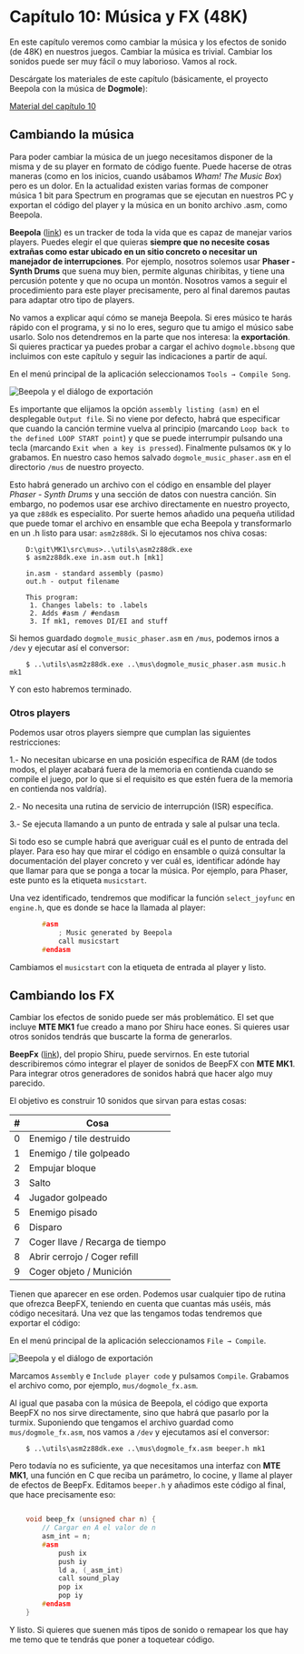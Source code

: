 # Capítulo 10: Música y FX (48K)

En este capítulo veremos como cambiar la música y los efectos de sonido (de 48K) en nuestros juegos. Cambiar la música es trivial. Cambiar los sonidos puede ser muy fácil o muy laborioso. Vamos al rock.

Descárgate los materiales de este capítulo (básicamente, el proyecto Beepola con la música de **Dogmole**):

[Material del capítulo 10](https://raw.githubusercontent.com/mojontwins/MK1/master/docs/wiki-zip/churreratut-capitulo10.zip)

## Cambiando la música

Para poder cambiar la música de un juego necesitamos disponer de la misma y de su player en formato de código fuente. Puede hacerse de otras maneras (como en los inicios, cuando usábamos *Wham! The Music Box*) pero es un dolor. En la actualidad existen varias formas de componer música 1 bit para Spectrum en programas que se ejecutan en nuestros PC y exportan el código del player y la música en un bonito archivo .asm, como Beepola. 

**Beepola** ([link](http://freestuff.grok.co.uk/Beepola/)) es un tracker de toda la vida que es capaz de manejar varios players. Puedes elegir el que quieras **siempre que no necesite cosas extrañas como estar ubicado en un sitio concreto o necesitar un manejador de interrupciones**. Por ejemplo, nosotros solemos usar **Phaser - Synth Drums** que suena muy bien, permite algunas chiribitas, y tiene una percusión potente y que no ocupa un montón. Nosotros vamos a seguir el procedimiento para este player precisamente, pero al final daremos pautas para adaptar otro tipo de players.

No vamos a explicar aquí cómo se maneja Beepola. Si eres músico te harás rápido con el programa, y si no lo eres, seguro que tu amigo el músico sabe usarlo. Solo nos detendremos en la parte que nos interesa: la **exportación**. Si quieres practicar ya puedes probar a cargar el achivo `dogmole.bbsong` que incluimos con este capítulo y seguir las indicaciones a partir de aquí.

En el menú principal de la aplicación seleccionamos `Tools → Compile Song`.

![Beepola y el diálogo de exportación](https://raw.githubusercontent.com/mojontwins/MK1/master/docs/wiki-img/10_beepola_export.png)

Es importante que elijamos la opción `assembly listing (asm)` en el desplegable `Output file`. Si no viene por defecto, habrá que especificar que cuando la canción termine vuelva al principio (marcando `Loop back to the defined LOOP START point`) y que se puede interrumpir pulsando una tecla (marcando `Exit when a key is pressed`). Finalmente pulsamos `OK` y lo grabamos. En nuestro caso hemos salvado `dogmole_music_phaser.asm` en el directorio `/mus` de nuestro proyecto.

Esto habrá generado un archivo con el código en ensamble del player *Phaser - Synth Drums* y una sección de datos con nuestra canción. Sin embargo, no podemos usar ese archivo directamente en nuestro proyecto, ya que `z88dk` es especialito. Por suerte hemos añadido una pequeña utilidad que puede tomar el archivo en ensamble que echa Beepola y transformarlo en un .h listo para usar: `asm2z88dk`. Si lo ejecutamos nos chiva cosas:

```
	D:\git\MK1\src\mus>..\utils\asm2z88dk.exe
	$ asm2z88dk.exe in.asm out.h [mk1]

	in.asm - standard assembly (pasmo)
	out.h - output filename

	This program:
	 1. Changes labels: to .labels
	 2. Adds #asm / #endasm
	 3. If mk1, removes DI/EI and stuff
```

Si hemos guardado `dogmole_music_phaser.asm` en `/mus`, podemos irnos a `/dev` y ejecutar así el conversor:

```
	$ ..\utils\asm2z88dk.exe ..\mus\dogmole_music_phaser.asm music.h mk1
```

Y con esto habremos terminado. 

### Otros players

Podemos usar otros players siempre que cumplan las siguientes restricciones:

1.- No necesitan ubicarse en una posición específica de RAM (de todos modos, el player acabará fuera de la memoria en contienda cuando se compile el juego, por lo que si el requisito es que estén fuera de la memoria en contienda nos valdría).

2.- No necesita una rutina de servicio de interrupción (ISR) específica.

3.- Se ejecuta llamando a un punto de entrada y sale al pulsar una tecla.

Si todo eso se cumple habrá que averiguar cuál es el punto de entrada del player. Para eso hay que mirar el código en ensamble o quizá consultar la documentación del player concreto y ver cuál es, identificar adónde hay que llamar para que se ponga a tocar la música. Por ejemplo, para Phaser, este punto es la etiqueta `musicstart`.

Una vez identificado, tendremos que modificar la función `select_joyfunc` en `engine.h`, que es donde se hace la llamada al player:

```c
		#asm
			; Music generated by Beepola
			call musicstart
		#endasm
```

Cambiamos el `musicstart` con la etiqueta de entrada al player y listo.

## Cambiando los FX

Cambiar los efectos de sonido puede ser más problemático. El set que incluye **MTE MK1** fue creado a mano por Shiru hace eones. Si quieres usar otros sonidos tendrás que buscarte la forma de generarlos.

**BeepFx** ([link](https://shiru.untergrund.net/software.shtml)), del propio Shiru, puede servirnos. En este tutorial describiremos cómo integrar el player de sonidos de BeepFX con **MTE MK1**. Para integrar otros generadores de sonidos habrá que hacer algo muy parecido.

El objetivo es construir 10 sonidos que sirvan para estas cosas:

|#|Cosa
|---|---
|0|Enemigo / tile destruido
|1|Enemigo / tile golpeado
|2|Empujar bloque
|3|Salto
|4|Jugador golpeado
|5|Enemigo pisado
|6|Disparo
|7|Coger llave / Recarga de tiempo
|8|Abrir cerrojo / Coger refill
|9|Coger objeto / Munición

Tienen que aparecer en ese orden. Podemos usar cualquier tipo de rutina que ofrezca BeepFX, teniendo en cuenta que cuantas más uséis, más código necesitará. Una vez que las tengamos todas tendremos que exportar el código:

En el menú principal de la aplicación seleccionamos `File → Compile`.

![Beepola y el diálogo de exportación](https://raw.githubusercontent.com/mojontwins/MK1/master/docs/wiki-img/10_beepfx_export.png)

Marcamos `Assembly` e `Include player code` y pulsamos `Compile`. Grabamos el archivo como, por ejemplo, `mus/dogmole_fx.asm`.

Al igual que pasaba con la música de Beepola, el código que exporta BeepFX no nos sirve directamente, sino que habrá que pasarlo por la turmix. Suponiendo que tengamos el archivo guardad como `mus/dogmole_fx.asm`, nos vamos a `/dev` y ejecutamos así el conversor:

```
	$ ..\utils\asm2z88dk.exe ..\mus\dogmole_fx.asm beeper.h mk1
```

Pero todavía no es suficiente, ya que necesitamos una interfaz con **MTE MK1**, una función en C que reciba un parámetro, lo cocine, y llame al player de efectos de BeepFx. Editamos `beeper.h` y añadimos este código al final, que hace precisamente eso:

```c

	void beep_fx (unsigned char n) {
		// Cargar en A el valor de n
		asm_int = n;
		#asm
			push ix
			push iy
			ld a, (_asm_int)
			call sound_play
			pop ix
			pop iy
		#endasm
	}
```

Y listo. Si quieres que suenen más tipos de sonido o remapear los que hay me temo que te tendrás que poner a toquetear código.
